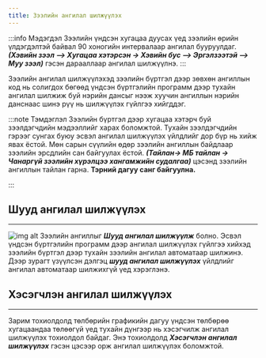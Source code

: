 ```yaml
---
title: Зээлийн ангилал шилжүүлэх
---
```


:::info Мэдэгдэл
Зээлийн үндсэн хугацаа дуусах үед зээлийн өрийн үлдэгдэлтэй байвал 90 хоногийн интервалаар ангилал бууруулдаг. _**(Хэвийн зээл –> Хугацаа хэтэрсэн -> Хэвийн бус –> Эргэлзээтэй –> Муу зээл)**_ гэсэн дарааллаар ангилал шилжүүлнэ. 
:::

Зээлийн ангилал шилжүүлэхэд зээлийн бүртгэл дээр зөвхөн ангиллын код нь солигдох бөгөөд үндсэн бүртгэлийн программ дээр тухайн ангилал шилжиж буй нэрийн дансыг нээж хуучин ангиллын нэрийн данснаас шинэ рүү нь шилжүүлэх гүйлгээ хийгддэг. 

:::note Тэмдэглэл
Зээлийн бүртгэл дээр хугацаа хэтэрч буй зээлдэгчдийн мэдээллийг харах боломжтой. Тухайн зээлдэгчдийн гэрээг сунгах буюу эсвэл ангилал шилжүүлэх үйлдлийг дор бүр нь хийж явах ёстой. Мөн сарын сүүлийн өдөр зээлийн ангиллын байдлаар зээлийн эрсдлийн сан байгуулах ёстой. _**(Тайлан-> МБ тайлан -> Чанаргүй зээлийн хүрэлцээ хангамжийн судалгаа)**_ цэсэнд зээлийн ангиллын тайлан гарна. **Тэрний дагуу санг байгуулна.**

:::

## Шууд ангилал шилжүүлэх 
___
![img alt](/img/zAngilal.png)
Зээлийн ангиллыг _**Шууд ангилал шилжүүлж**_ болно. Эсвэл үндсэн бүртгэлийн программ дээр ангилал шилжүүлэх гүйлгээ хийхэд зээлийн бүртгэл дээр тухайн зээлийн ангилал автоматаар шилжинэ. Дээр зурагт үзүүлсэн дэлгэц _**шууд ангилал шилжүүлэх**_ үйлдлийг ангилал автоматаар шилжихгүй үед хэрэглэнэ.

## Хэсэгчлэн ангилал шилжүүлэх
___
Зарим тохиолдолд төлбөрийн графикийн дагуу үндсэн төлбөрөө хугацаандаа төлөөгүй үед тухайн дүнгээр нь хэсэгчилж ангилал шилжүүлэх тохиолдол байдаг. Энэ тохиолдолд _**Хэсэгчлэн ангилал шилжүүлэх**_ гэсэн цэсээр орж ангилал шилжүүлэх боломжтой.
